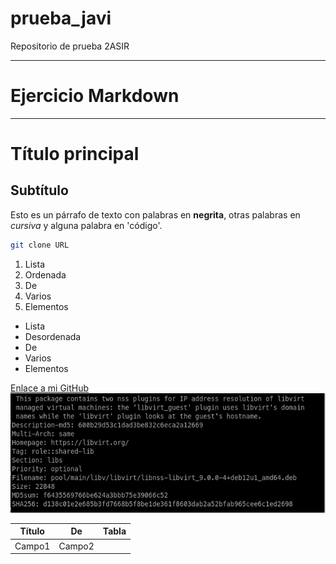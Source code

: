 # prueba_javi
Repositorio de prueba 2ASIR

---

# Ejercicio Markdown

---

# Título principal
## Subtítulo

Esto es un párrafo de texto con palabras en **negrita**, otras palabras en *cursiva* y alguna palabra en 'código'.

```bash
git clone URL
```

1. Lista
2. Ordenada
3. De
4. Varios
5. Elementos

+ Lista
+ Desordenada
+ De
+ Varios
+ Elementos

[Enlace a mi GitHub](http://www.github.com/fjhuete)
![Aquí habría una imagen](img.jpg)

| Título | De | Tabla |
|---|---|---|
|Campo1 | Campo2 | |
